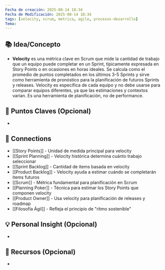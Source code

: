 ```yaml
---
Fecha de creación: 2025-08-14 18:34
Fecha de Modificación: 2025-08-14 18:34
tags: [velocity, scrum, metrica, agile, procesos-desarrollo]
Tema:
---
```



## 📚 Idea/Concepto 
- **Velocity** es una métrica clave en Scrum que mide la cantidad de trabajo que un equipo puede completar en un Sprint, típicamente expresada en Story Points o en ocasiones en horas ideales. Se calcula como el promedio de puntos completados en los últimos 3-5 Sprints y sirve como herramienta de pronóstico para la planificación de futuros Sprints y releases. Velocity es específica de cada equipo y no debe usarse para comparar equipos diferentes, ya que las estimaciones y contextos varían. Es una herramienta de planificación, no de performance.



## 📌 Puntos Claves (Opcional)
- 

## 🔗 Connections
- [[Story Points]] - Unidad de medida principal para velocity
- [[Sprint Planning]] - Velocity histórica determina cuánto trabajo seleccionar
- [[Sprint Backlog]] - Cantidad de items basada en velocity
- [[Product Backlog]] - Velocity ayuda a estimar cuándo se completarán items futuros
- [[Scrum]] - Métrica fundamental para planificación en Scrum
- [[Planning Poker]] - Técnica para estimar los Story Points que componen velocity
- [[Product Owner]] - Usa velocity para planificación de releases y roadmap
- [[Filosofía Ágil]] - Refleja el principio de "ritmo sostenible"

## 💡 Personal Insight (Opcional)
- 
## 🧾 Recursos (Opcional)
- 